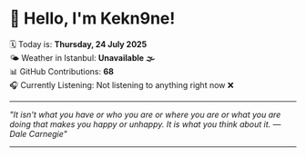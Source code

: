 # 👋 Hello, I'm Kekn9ne!

🗓️ Today is: **Thursday, 24 July 2025**  
🌤️ Weather in Istanbul: **Unavailable 🌫️**  
📊 GitHub Contributions: **68**  
🎧 Currently Listening: Not listening to anything right now ❌

---

_"It isn't what you have or who you are or where you are or what you are doing that makes you happy or unhappy. It is what you think about it. — *Dale Carnegie*"_

---
